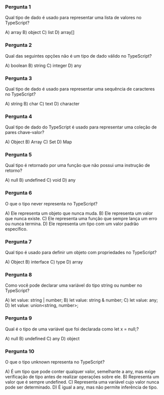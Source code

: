 ### Pergunta 1

Qual tipo de dado é usado para representar uma lista de valores no TypeScript?

A) array 
B) object 
C) list 
D) array[]

### Pergunta 2

Qual das seguintes opções não é um tipo de dado válido no TypeScript?

A) boolean 
B) string 
C) integer 
D) any

### Pergunta 3

Qual tipo de dado é usado para representar uma sequência de caracteres no TypeScript?

A) string 
B) char 
C) text 
D) character


### Pergunta 4

Qual tipo de dado do TypeScript é usado para representar uma coleção de pares chave-valor?

A) Object 
B) Array 
C) Set 
D) Map

### Pergunta 5

Qual tipo é retornado por uma função que não possui uma instrução de retorno?

A) null 
B) undefined 
C) void 
D) any

### Pergunta 6

O que o tipo never representa no TypeScript?

A) Ele representa um objeto que nunca muda. 
B) Ele representa um valor que nunca existe. 
C) Ele representa uma função que sempre lança um erro ou nunca termina. 
D) Ele representa um tipo com um valor padrão específico.

### Pergunta 7

Qual tipo é usado para definir um objeto com propriedades no TypeScript?

A) Object 
B) interface 
C) type 
D) array

### Pergunta 8

Como você pode declarar uma variável do tipo string ou number no TypeScript?

A) let value: string | number; 
B) let value: string & number; 
C) let value: any; 
D) let value: union<string, number>;


### Pergunta 9

Qual é o tipo de uma variável que foi declarada como let x = null;?

A) null 
B) undefined 
C) any 
D) object

### Pergunta 10

O que o tipo unknown representa no TypeScript?

A) É um tipo que pode conter qualquer valor, semelhante a any, mas exige verificação de tipo antes de realizar operações sobre ele. 
B) Representa um valor que é sempre undefined. 
C) Representa uma variável cujo valor nunca pode ser determinado. 
D) É igual a any, mas não permite inferência de tipo.











